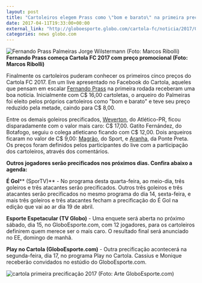 ```yaml
---
layout: post
title: "Cartoleiros elegem Prass como \"bom e barato\" na primeira precificação do ano"
date: 2017-04-11T19:33:00+00:00
external_link: "http://globoesporte.globo.com/cartola-fc/noticia/2017/04/cartoleiros-elegem-prass-como-bom-e-barato-na-primeira-precificacao-do-ano.html"
categories: news globo.com
---
```

 ![Fernando Prass Palmeiras Jorge Wilstermann (Foto: Marcos Ribolli)](http://s2.glbimg.com/vAoZtEc8ZvNFX-ZZPLGVriIw39Q=/0x0:4927x2497/690x350/s.glbimg.com/es/ge/f/original/2017/03/16/rib4311.jpg "Fernando Prass Palmeiras Jorge Wilstermann (Foto: Marcos Ribolli)")**Fernando Prass começa Cartola FC 2017 com preço promocional (Foto: Marcos Ribolli)**

Finalmente os cartoleiros puderam conhecer os primeiros cinco preços do Cartola FC 2017. Em um live apresentado no Facebook do Cartola, aqueles que pensam em escalar [Fernando Prass](http://globoesporte.globo.com/atleta/fernando-prass.html) na primeira rodada receberam uma boa notícia. Inicialmente com C$ 16,00 cartoletas, o arqueiro do Palmeiras foi eleito pelos próprios cartoleiros como "bom e barato" e teve seu preço reduzido pela metade, caindo para C$ 8,00.

Entre os demais goleiros precificados, [Weverton](http://globoesporte.globo.com/atleta/weverton.html), do Atlético-PR, ficou disparadamente com o valor mais caro: C$ 17,00. Gatito Fernández, do Botafogo, seguiu o colega atleticano ficando com C$ 12,00. Dois arqueiros ficaram no valor de C$ 9,00: [Magrão](http://globoesporte.globo.com/atleta/magrao.html), do Sport, e [Aranha](http://globoesporte.globo.com/atleta/aranha.html), da Ponte Preta. Os preços foram definidos pelos participantes do live com a participação dos cartoleiros, através dos comentários.

**Outros jogadores serão precificados nos próximos dias. Confira abaixo a agenda:**

**É Gol**** (SporTV)** - No programa desta quarta-feira, ao meio-dia, três goleiros e três atacantes serão precificados. Outros três goleiros e três atacantes serão precificados no mesmo programa do dia 14, sexta-feira, e mais três goleiros e três atacantes fecham a precificação do É Gol na edição que vai ao ar dia 19 de abril.

**Esporte Espetacular (TV Globo)** - Uma enquete será aberta no próximo sábado, dia 15, no GloboEsporte.com, com 12 jogadores, para os cartoleiros definirem quem merece ser o mais caro. O resultado final será anunciado no EE, domingo de manhã.

**Play no Cartola (GloboEsporte.com)** - Outra precificação acontecerá na segunda-feira, dia 17, no programa Play no Cartola. Cassius e Monique receberão convidados no estúdio do GloboEsporte.com.

 ![cartola primeira precificação 2017 (Foto: Arte GloboEsporte.com)](http://s2.glbimg.com/xjh-FuPx-8CeBBlmgkIQnmgVblQ=/0x0:1000x1000/690x690/s.glbimg.com/es/ge/f/original/2017/04/11/card_cartola_preficicacao.jpg "cartola primeira precificação 2017 (Foto: Arte GloboEsporte.com)")  

